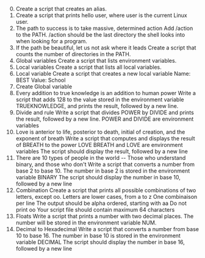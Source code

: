 0. Create a script that creates an alias.
1. Create a script that prints hello user, where user is the current Linux user.
2. The path to success is to take massive, determined action 
Add /action to the PATH. /action should be the last directory the shell looks into when looking for a program.
3. If the path be beautiful, let us not ask where it leads 
Create a script that counts the number of directories in the PATH.
4. Global variables 
Create a script that lists environment variables.
5. Local variables 
Create a script that lists all local variables.
6. Local variable 
Create a script that creates a new local variable
Name: BEST
Value: School
7. Create Global variable
8. Every addition to true knowledge is an addition to human power 
Write a script that adds 128 to the value stored in the environment variable TRUEKNOWLEDGE, and prints the result, followed by a new line.
9. Divide and rule 
Write a script that divides POWER by DIVIDE and prints the result, followed by a new line.
POWER and DIVIDE are environment variables
10. Love is anterior to life, posterior to death, initial of creation, and the exponent of breath 
Write a script that computes and displays the result of BREATH to the power LOVE
BREATH and LOVE are environment variables
The script should display the result, followed by a new line
11. There are 10 types of people in the world -- Those who understand binary, and those who don't 
Write a script that converts a number from base 2 to base 10.
The number in base 2 is stored in the environment variable BINARY
The script should display the number in base 10, followed by a new line
12. Combination 
Create a script that prints all possible combinations of two letters, except oo.
Letters are lower cases, from a to z
One combinaison per line
The output should be alpha ordered, starting with aa
Do not print oo
Your script file should contain maximum 64 characters
13. Floats 
Write a script that prints a number with two decimal places.
The number will be stored in the environment variable NUM.
14. Decimal to Hexadecimal 
Write a script that converts a number from base 10 to base 16.
The number in base 10 is stored in the environment variable DECIMAL
The script should display the number in base 16, followed by a new line

